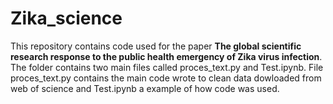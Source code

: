 # Zika_science

This repository contains code used for the paper **The global scientific research response to the public health emergency of Zika virus infection**. The folder contains two main files called proces_text.py and Test.ipynb. File proces_text.py contains the main code wrote to clean data dowloaded from web of science and Test.ipynb a example of how code was used.
